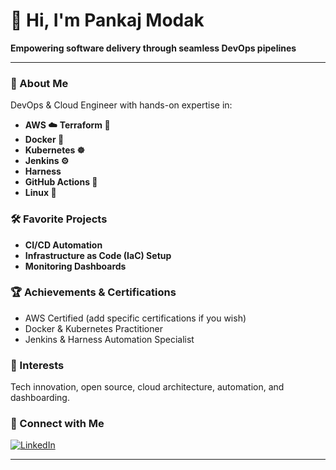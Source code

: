 # 👋 Hi, I'm Pankaj Modak

**Empowering software delivery through seamless DevOps pipelines**

---

### 🚀 About Me
DevOps & Cloud Engineer with hands-on expertise in:
- **AWS ☁️** **Terraform 🧱**
- **Docker 🐳**
- **Kubernetes ☸️**
- **Jenkins ⚙️**
- **Harness**
- **GitHub Actions 🚀**
- **Linux 🐧**

### 🛠️ Favorite Projects
- **CI/CD Automation**
- **Infrastructure as Code (IaC) Setup**
- **Monitoring Dashboards**

### 🏆 Achievements & Certifications
- AWS Certified (add specific certifications if you wish)
- Docker & Kubernetes Practitioner
- Jenkins & Harness Automation Specialist

### 🌱 Interests
Tech innovation, open source, cloud architecture, automation, and dashboarding.

### 🔗 Connect with Me
[![LinkedIn](https://img.shields.io/badge/LinkedIn-blue?logo=linkedin&style=flat-square)](https://www.linkedin.com/in/pankaj-modak-57a936365/)


---

<!-- 
Optionally, add more: badges, activity graphs, or fun facts!
-->

